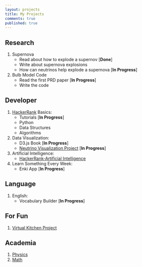 ```yaml
---
layout: projects
title: My Projects
comments: true
published: true
---
```


## Research

1. Supernova
	* Read about how to explode a supernov [**Done**]
	* Write about supernova explosions
	* How can neutrinos help explode a supernova [**In Progress**]
2. Bulb Model Code
	* Read the first PRD paper [**In Progress**]
	* Write the code


## Developer

1. [HackerRank](https://www.hackerrank.com/domains) Basics:
	* Tutorials [**In Progress**]
	* Python
	* Data Structures
	* Algorithms
2. Data Visualization:
	* D3.js Book [**In Progress**]
	* [Neutrino Visualization Project](http://neutrino.xyz/neutrino-oscillation-js/) [**In Progress**]
3. Artificial Intelligence:
	* [HackerRank-Artificial Intelligence](https://www.hackerrank.com/domains)
4. Learn Something Every Week:
	* Enki App [**In Progress**]

## Language

1. English:
	* Vocabulary Builder [**In Progress**]


## For Fun

1. [Virtual Kitchen Project](/kitchen)

## Academia

1. [Physics](../academia/physics)
2. [Math](../academia/math)


	